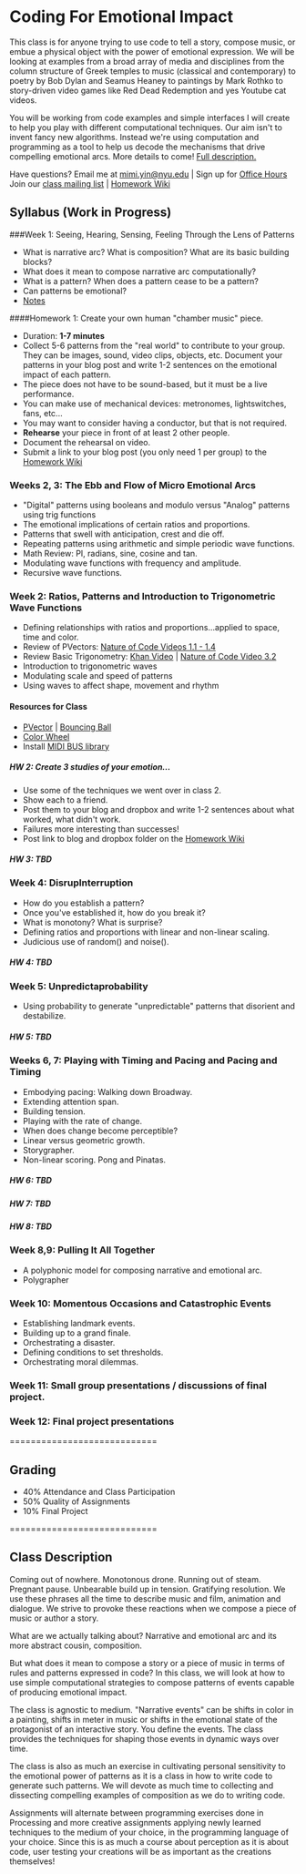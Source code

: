 Coding For Emotional Impact
===========================
This class is for anyone trying to use code to tell a story, compose music, or embue a physical object with the power of emotional expression. We will be looking at examples from a broad array of media and disciplines from the column structure of Greek temples to music (classical and contemporary) to poetry by Bob Dylan and Seamus Heaney to paintings by Mark Rothko to story-driven video games like Red Dead Redemption and yes Youtube cat videos. 

You will be working from code examples and simple interfaces I will create to help you play with different computational techniques. Our aim isn't to invent fancy new algorithms. Instead we're using computation and programming as a tool to help us decode the mechanisms that drive compelling emotional arcs.
More details to come! [Full description.](#full)

Have questions? Email me at mimi.yin@nyu.edu | Sign up for [Office Hours](https://itp.nyu.edu/inwiki/Signup/Mimi)
Join our [class mailing list](https://groups.google.com/a/itp.nyu.edu/forum/#!forum/cei-spring2014) | [Homework Wiki](https://github.com/mimiyin/coding-for-emotional-impact/wiki/Homework)


## Syllabus (Work in Progress)
###Week 1: Seeing, Hearing, Sensing, Feeling Through the Lens of Patterns
- What is narrative arc? What is composition? What are its basic building blocks?
- What does it mean to compose narrative arc computationally?
- What is a pattern? When does a pattern cease to be a pattern?
- Can patterns be emotional?
- [Notes](https://github.com/mimiyin/coding-for-emotional-impact/wiki/Week-1)

####Homework 1: Create your own human "chamber music" piece.
- Duration: **1-7 minutes**
- Collect 5-6 patterns from the "real world" to contribute to your group. They can be images, sound, video clips, objects, etc. Document your patterns in your blog post and write 1-2 sentences on the emotional impact of each pattern.
- The piece does not have to be sound-based, but it must be a live performance.
- You can make use of mechanical devices: metronomes, lightswitches, fans, etc...
- You may want to consider having a conductor, but that is not required.
- **Rehearse** your piece in front of at least 2 other people.
- Document the rehearsal on video.
- Submit a link to your blog post (you only need 1 per group) to the [Homework Wiki](https://github.com/mimiyin/coding-for-emotional-impact/wiki/Homework)

### Weeks 2, 3: The Ebb and Flow of Micro Emotional Arcs
- "Digital" patterns using booleans and modulo versus "Analog" patterns using trig functions
- The emotional implications of certain ratios and proportions.
- Patterns that swell with anticipation, crest and die off.
- Repeating patterns using arithmetic and simple periodic wave functions.
- Math Review: PI, radians, sine, cosine and tan.
- Modulating wave functions with frequency and amplitude.
- Recursive wave functions.

### Week 2: Ratios, Patterns and Introduction to Trigonometric Wave Functions
- Defining relationships with ratios and proportions...applied to space, time and color.
- Review of PVectors: [Nature of Code Videos 1.1 - 1.4](http://video.natureofcode.com/)
- Review Basic Trigonometry: [Khan Video](https://www.khanacademy.org/math/trigonometry/basic-trigonometry/basic_trig_ratios/v/basic-trigonometry) | [Nature of Code Video 3.2](http://video.natureofcode.com/3.2/)
- Introduction to trigonometric waves
- Modulating scale and speed of patterns
- Using waves to affect shape, movement and rhythm

#### Resources for Class
- [PVector](http://www.processing.org/reference/PVector.html) | [Bouncing Ball](https://github.com/shiffman/LearningProcessing/blob/master/chp05_conditionals/example_5_10_bouncingzoog/example_5_10_bouncingzoog.pde)
- [Color Wheel](http://en.wikipedia.org/wiki/Complementary_colors)
- Install [MIDI BUS library](http://www.smallbutdigital.com/themidibus.php)

##### HW 2: Create 3 studies of your emotion...
- Use some of the techniques we went over in class 2. 
- Show each to a friend. 
- Post them to your blog and dropbox and write 1-2 sentences about what worked, what didn't work. 
- Failures more interesting than successes!
- Post link to blog and dropbox folder on the [Homework Wiki](https://github.com/mimiyin/coding-for-emotional-impact/wiki/Homework)

##### HW 3: TBD 

### Week 4: DisrupInterruption
- How do you establish a pattern?
- Once you've established it, how do you break it?
- What is monotony? What is surprise?
- Defining ratios and proportions with linear and non-linear scaling.
- Judicious use of random() and noise().

##### HW 4: TBD

### Week 5: Unpredictaprobability
- Using probability to generate "unpredictable" patterns that disorient and destabilize.

##### HW 5: TBD

### Weeks 6, 7: Playing with Timing and Pacing and Pacing and Timing
- Embodying pacing: Walking down Broadway.
- Extending attention span.
- Building tension.
- Playing with the rate of change.
- When does change become perceptible?
- Linear versus geometric growth.
- Storygrapher.
- Non-linear scoring. Pong and Pinatas.

##### HW 6: TBD
##### HW 7: TBD


##### HW 8: TBD

### Week 8,9: Pulling It All Together
- A polyphonic model for composing narrative and emotional arc.
- Polygrapher

### Week 10: Momentous Occasions and Catastrophic Events
- Establishing landmark events.
- Building up to a grand finale.
- Orchestrating a disaster.
- Defining conditions to set thresholds.
- Orchestrating moral dilemmas.

### Week 11: Small group presentations / discussions of final project.

### Week 12: Final project presentations

============================
## Grading
- 40% Attendance and Class Participation
- 50% Quality of Assignments
- 10% Final Project

============================
<a name=full></a>
## Class Description
Coming out of nowhere. Monotonous drone. Running out of steam. Pregnant pause. Unbearable build up in tension. Gratifying resolution. We use these phrases all the time to describe music and film, animation and dialogue. We strive to provoke these reactions when we compose a piece of music or author a story.

What are we actually talking about? Narrative and emotional arc and its more abstract cousin, composition.

But what does it mean to compose a story or a piece of music in terms of rules and patterns expressed in code? In this class, we will look at how to use simple computational strategies to compose patterns of events capable of producing emotional impact. 

The class is agnostic to medium. "Narrative events" can be shifts in color in a painting, shifts in meter in music or shifts in the emotional state of the protagonist of an interactive story. You define the events. The class provides the techniques for shaping those events in dynamic ways over time.

The class is also as much an exercise in cultivating personal sensitivity to the emotional power of patterns as it is a class in how to write code to generate such patterns. We will devote as much time to collecting and dissecting compelling examples of composition as we do to writing code. 

Assignments will alternate between programming exercises done in Processing and more creative assignments applying newly learned techniques to the medium of your choice, in the programming language of your choice. Since this is as much a course about perception as it is about code, user testing your creations will be as important as the creations themselves!

